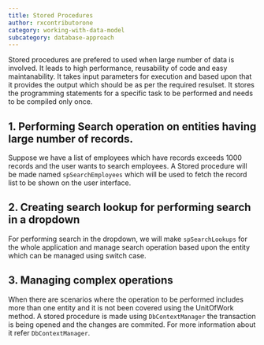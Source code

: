```yaml
---
title: Stored Procedures
author: rxcontributorone
category: working-with-data-model
subcategory: database-approach
---
```


Stored procedures are prefered to used when large number of data is involved. It leads to high performance, reusability of code and easy maintanability. It takes input parameters for execution and based upon that it provides the output which should be as per the required resulset. It stores the programming statements for a specific task to be performed and needs to be compiled only once. 

## 1. Performing Search operation on entities having large number of records.
Suppose we have a list of employees which have records exceeds 1000 records and the user wants to search employees. A Stored procedure will be made named `spSearchEmployees` which will be used to fetch the record list to be shown on the user interface.  

## 2. Creating search lookup for performing search in a dropdown
For performing search in the dropdown, we will make `spSearchLookups` for the whole application and manage search operation based upon the entity which can be managed using switch case.     

## 3. Managing complex operations
When there are scenarios where the operation to be performed includes more than one entity and it is not been covered using the UnitOfWork method. A stored procedure is made using `DbContextManager` the transaction is being opened and the changes are commited. For more information about it refer `DbContextManager`.